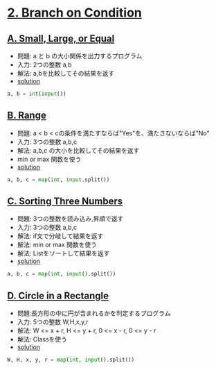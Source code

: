 # [2. Branch on Condition](https://onlinejudge.u-aizu.ac.jp/courses/lesson/2/ITP1/2)

## [A. Small, Large, or Equal](https://onlinejudge.u-aizu.ac.jp/courses/lesson/2/ITP1/2/ITP1_2_A)

- 問題: a と b の大小関係を出力するプログラム
- 入力: 2つの整数 a,b
- 解法: a,bを比較してその結果を返す
- [solution](https://onlinejudge.u-aizu.ac.jp/solutions/problem/ITP1_2_A)

```py
a, b = int(input())
```

## [B. Range](https://onlinejudge.u-aizu.ac.jp/courses/lesson/2/ITP1/2/ITP1_2_B)

- 問題: a < b < cの条件を満たすならば"Yes"を、満たさないならば"No"
- 入力: 3つの整数 a,b,c 
- 解法: a,b,c の大小を比較してその結果を返す
- min or max 関数を使う
- [solution](https://onlinejudge.u-aizu.ac.jp/solutions/problem/ITP1_2_B)

```py
a, b, c = map(int, input.split())

```

## [C. Sorting Three Numbers](https://onlinejudge.u-aizu.ac.jp/courses/lesson/2/ITP1/2/ITP1_2_C)

- 問題: 3つの整数を読み込み,昇順で返す
- 入力: 3つの整数 a,b,c
- 解法: if文で分岐して結果を返す
- 解法: min or max 関数を使う
- 解法: Listをソートして結果を返す
- [solution](https://onlinejudge.u-aizu.ac.jp/solutions/problem/ITP1_2_C)


```py
a, b, c = map(int, input().split())
```

## [D. Circle in a Rectangle](https://onlinejudge.u-aizu.ac.jp/courses/lesson/2/ITP1/2/ITP1_2_D)

- 問題:長方形の中に円が含まれるかを判定するプログラム
- 入力: 5つの整数 W,H,x,y,r
- 解法: W <= x + r, H <= y + r, 0 <= x - r, 0 <= y - r
- 解法: Classを使う
- [solution](https://onlinejudge.u-aizu.ac.jp/solutions/problem/ITP1_2_D)

```py
W, H, x, y, r = map(int, input().split())

```